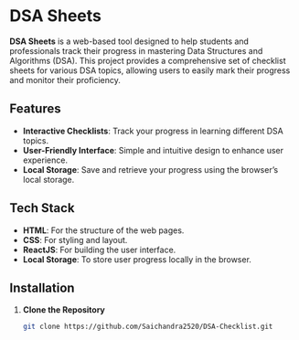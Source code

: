 # DSA Sheets

**DSA Sheets** is a web-based tool designed to help students and professionals track their progress in mastering Data Structures and Algorithms (DSA). This project provides a comprehensive set of checklist sheets for various DSA topics, allowing users to easily mark their progress and monitor their proficiency.

## Features

- **Interactive Checklists**: Track your progress in learning different DSA topics.
- **User-Friendly Interface**: Simple and intuitive design to enhance user experience.
- **Local Storage**: Save and retrieve your progress using the browser’s local storage.

## Tech Stack

- **HTML**: For the structure of the web pages.
- **CSS**: For styling and layout.
- **ReactJS**: For building the user interface.
- **Local Storage**: To store user progress locally in the browser.

## Installation

1. **Clone the Repository**

   ```bash
   git clone https://github.com/Saichandra2520/DSA-Checklist.git